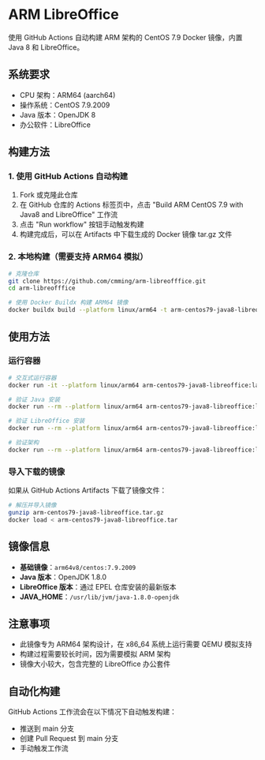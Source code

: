 # ARM LibreOffice

使用 GitHub Actions 自动构建 ARM 架构的 CentOS 7.9 Docker 镜像，内置 Java 8 和 LibreOffice。

## 系统要求

- CPU 架构：ARM64 (aarch64)
- 操作系统：CentOS 7.9.2009
- Java 版本：OpenJDK 8
- 办公软件：LibreOffice

## 构建方法

### 1. 使用 GitHub Actions 自动构建

1. Fork 或克隆此仓库
2. 在 GitHub 仓库的 Actions 标签页中，点击 "Build ARM CentOS 7.9 with Java8 and LibreOffice" 工作流
3. 点击 "Run workflow" 按钮手动触发构建
4. 构建完成后，可以在 Artifacts 中下载生成的 Docker 镜像 tar.gz 文件

### 2. 本地构建（需要支持 ARM64 模拟）

```bash
# 克隆仓库
git clone https://github.com/cmming/arm-libreofffice.git
cd arm-libreofffice

# 使用 Docker Buildx 构建 ARM64 镜像
docker buildx build --platform linux/arm64 -t arm-centos79-java8-libreoffice:latest .
```

## 使用方法

### 运行容器

```bash
# 交互式运行容器
docker run -it --platform linux/arm64 arm-centos79-java8-libreoffice:latest

# 验证 Java 安装
docker run --rm --platform linux/arm64 arm-centos79-java8-libreoffice:latest java -version

# 验证 LibreOffice 安装
docker run --rm --platform linux/arm64 arm-centos79-java8-libreoffice:latest libreoffice --version

# 验证架构
docker run --rm --platform linux/arm64 arm-centos79-java8-libreoffice:latest uname -m
```

### 导入下载的镜像

如果从 GitHub Actions Artifacts 下载了镜像文件：

```bash
# 解压并导入镜像
gunzip arm-centos79-java8-libreoffice.tar.gz
docker load < arm-centos79-java8-libreoffice.tar
```

## 镜像信息

- **基础镜像**：`arm64v8/centos:7.9.2009`
- **Java 版本**：OpenJDK 1.8.0
- **LibreOffice 版本**：通过 EPEL 仓库安装的最新版本
- **JAVA_HOME**：`/usr/lib/jvm/java-1.8.0-openjdk`

## 注意事项

- 此镜像专为 ARM64 架构设计，在 x86_64 系统上运行需要 QEMU 模拟支持
- 构建过程需要较长时间，因为需要模拟 ARM 架构
- 镜像大小较大，包含完整的 LibreOffice 办公套件

## 自动化构建

GitHub Actions 工作流会在以下情况下自动触发构建：
- 推送到 main 分支
- 创建 Pull Request 到 main 分支
- 手动触发工作流